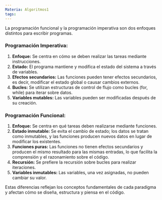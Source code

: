 ```yaml
---
Materia: Algoritmos1
tags:
---
```

La programación funcional y la programación imperativa son dos enfoques distintos para escribir programas.

### Programación Imperativa:
1. **Enfoque:** Se centra en cómo se deben realizar las tareas mediante instrucciones.
2. **Estado:** El programa mantiene y modifica el estado del sistema a través de variables.
3. **Efectos secundarios:** Las funciones pueden tener efectos secundarios, es decir, modificar el estado global o causar cambios externos.
4. **Bucles:** Se utilizan estructuras de control de flujo como bucles (for, while) para iterar sobre datos.
5. **Variables mutables:** Las variables pueden ser modificadas después de su creación.

### Programación Funcional:
1. **Enfoque:** Se centra en qué tareas deben realizarse mediante funciones.
2. **Estado inmutable:** Se evita el cambio de estado; los datos se tratan como inmutables, y las funciones producen nuevos datos en lugar de modificar los existentes.
3. **Funciones puras:** Las funciones no tienen efectos secundarios y producen el mismo resultado para las mismas entradas, lo que facilita la comprensión y el razonamiento sobre el código.
4. **Recursión:** Se prefiere la recursión sobre bucles para realizar iteraciones.
5. **Variables inmutables:** Las variables, una vez asignadas, no pueden cambiar su valor.


Estas diferencias reflejan los conceptos fundamentales de cada paradigma y afectan cómo se diseña, estructura y piensa en el código.